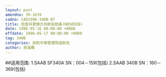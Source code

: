 ```yaml
---
layout: post
amendno: 39-1639
cadno: CAD1996-340B-07
title: 检查并更换方向舵前肋条(NOSERIB)
date: 1996-05-16 00:00:00 +0800
effdate: 1996-05-17 00:00:00 +0800
tag: 340B
categories: 民航中南管理局适航处
author: 祝海鹰
---
```


##适用范围:
1.SAAB SF340A SN：004－159(包括)
2.SAAB 340B SN：160－369(包括)

